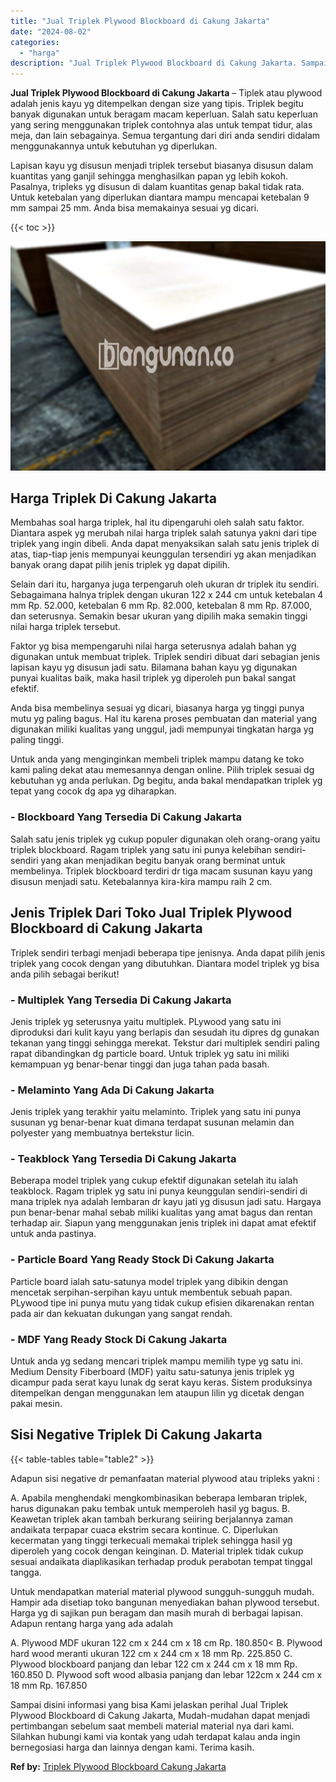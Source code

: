 ```yaml
---
title: "Jual Triplek Plywood Blockboard di Cakung Jakarta"
date: "2024-08-02"
categories: 
  - "harga"
description: "Jual Triplek Plywood Blockboard di Cakung Jakarta. Sampai disini informasi yang bisa Kami jelaskan perihal Jual Triplek Plywood Blockboard di Cakung Jakarta,..."
---
```


**Jual Triplek Plywood Blockboard di Cakung Jakarta** – Tiplek atau plywood adalah jenis kayu yg ditempelkan dengan size yang tipis. Triplek begitu banyak digunakan untuk beragam macam keperluan. Salah satu keperluan yang sering menggunakan triplek contohnya alas untuk tempat tidur, alas meja, dan lain sebagainya. Semua tergantung dari diri anda sendiri didalam menggunakannya untuk kebutuhan yg diperlukan.

Lapisan kayu yg disusun menjadi triplek tersebut biasanya disusun dalam kuantitas yang ganjil sehingga menghasilkan papan yg lebih kokoh. Pasalnya, tripleks yg disusun di dalam kuantitas genap bakal tidak rata. Untuk ketebalan yang diperlukan diantara mampu mencapai ketebalan 9 mm sampai 25 mm. Anda bisa memakainya sesuai yg dicari.

{{< toc >}}

![Jual Triplek Plywood Blockboard di Cakung Jakarta](/images/jual-triplek-murah-38.png)

## Harga Triplek Di Cakung Jakarta

Membahas soal harga triplek, hal itu dipengaruhi oleh salah satu faktor. Diantara aspek yg merubah nilai harga triplek salah satunya yakni dari tipe triplek yang ingin dibeli. Anda dapat menyaksikan salah satu jenis triplek di atas, tiap-tiap jenis mempunyai keunggulan tersendiri yg akan menjadikan banyak orang dapat pilih jenis triplek yg dapat dipilih.

Selain dari itu, harganya juga terpengaruh oleh ukuran dr triplek itu sendiri. Sebagaimana halnya triplek dengan ukuran 122 x 244 cm untuk ketebalan 4 mm Rp. 52.000, ketebalan 6 mm Rp. 82.000, ketebalan 8 mm Rp. 87.000, dan seterusnya. Semakin besar ukuran yang dipilih maka semakin tinggi nilai harga triplek tersebut.

Faktor yg bisa mempengaruhi nilai harga seterusnya adalah bahan yg digunakan untuk membuat triplek. Triplek sendiri dibuat dari sebagian jenis lapisan kayu yg disusun jadi satu. Bilamana bahan kayu yg digunakan punyai kualitas baik, maka hasil triplek yg diperoleh pun bakal sangat efektif.

Anda bisa membelinya sesuai yg dicari, biasanya harga yg tinggi punya mutu yg paling bagus. Hal itu karena proses pembuatan dan material yang digunakan miliki kualitas yang unggul, jadi mempunyai tingkatan harga yg paling tinggi.

Untuk anda yang menginginkan membeli triplek mampu datang ke toko kami paling dekat atau memesannya dengan online. Pilih triplek sesuai dg kebutuhan yg anda perlukan. Dg begitu, anda bakal mendapatkan triplek yg tepat yang cocok dg apa yg diharapkan.

### \- Blockboard Yang Tersedia Di Cakung Jakarta

Salah satu jenis triplek yg cukup populer digunakan oleh orang-orang yaitu triplek blockboard. Ragam triplek yang satu ini punya kelebihan sendiri-sendiri yang akan menjadikan begitu banyak orang berminat untuk membelinya. Triplek blockboard terdiri dr tiga macam susunan kayu yang disusun menjadi satu. Ketebalannya kira-kira mampu raih 2 cm.

## Jenis Triplek Dari Toko Jual Triplek Plywood Blockboard di Cakung Jakarta

Triplek sendiri terbagi menjadi beberapa tipe jenisnya. Anda dapat pilih jenis triplek yang cocok dengan yang dibutuhkan. Diantara model triplek yg bisa anda pilih sebagai berikut!

### \- Multiplek Yang Tersedia Di Cakung Jakarta

Jenis triplek yg seterusnya yaitu multiplek. PLywood yang satu ini diproduksi dari kulit kayu yang berlapis dan sesudah itu dipres dg gunakan tekanan yang tinggi sehingga merekat. Tekstur dari multiplek sendiri paling rapat dibandingkan dg particle board. Untuk triplek yg satu ini miliki kemampuan yg benar-benar tinggi dan juga tahan pada basah.

### \- Melaminto Yang Ada Di Cakung Jakarta

Jenis triplek yang terakhir yaitu melaminto. Triplek yang satu ini punya susunan yg benar-benar kuat dimana terdapat susunan melamin dan polyester yang membuatnya bertekstur licin.

### \- Teakblock Yang Tersedia Di Cakung Jakarta

Beberapa model triplek yang cukup efektif digunakan setelah itu ialah teakblock. Ragam triplek yg satu ini punya keunggulan sendiri-sendiri di mana triplek nya adalah lembaran dr kayu jati yg disusun jadi satu. Hargaya pun benar-benar mahal sebab miliki kualitas yang amat bagus dan rentan terhadap air. Siapun yang menggunakan jenis triplek ini dapat amat efektif untuk anda pastinya.

### \- Particle Board Yang Ready Stock Di Cakung Jakarta

Particle board ialah satu-satunya model triplek yang dibikin dengan mencetak serpihan-serpihan kayu untuk membentuk sebuah papan. PLywood tipe ini punya mutu yang tidak cukup efisien dikarenakan rentan pada air dan kekuatan dukungan yang sangat rendah.

### \- MDF Yang Ready Stock Di Cakung Jakarta

Untuk anda yg sedang mencari triplek mampu memilih type yg satu ini. Medium Density Fiberboard (MDF) yaitu satu-satunya jenis triplek yg dicampur pada serat kayu lunak dg serat kayu keras. Sistem produksinya ditempelkan dengan menggunakan lem ataupun lilin yg dicetak dengan pakai mesin.

## Sisi Negative Triplek Di Cakung Jakarta

{{< table-tables table="table2" >}}

Adapun sisi negative dr pemanfaatan material plywood atau tripleks yakni :

A. Apabila menghendaki mengkombinasikan beberapa lembaran triplek, harus digunakan paku tembak untuk memperoleh hasil yg bagus. B. Keawetan triplek akan tambah berkurang seiiring berjalannya zaman andaikata terpapar cuaca ekstrim secara kontinue. C. Diperlukan kecermatan yang tinggi terkecuali memakai triplek sehingga hasil yg diperoleh yang cocok dengan keinginan. D. Material triplek tidak cukup sesuai andaikata diaplikasikan terhadap produk perabotan tempat tinggal tangga.

Untuk mendapatkan material material plywood sungguh-sungguh mudah. Hampir ada disetiap toko bangunan menyediakan bahan plywood tersebut. Harga yg di sajikan pun beragam dan masih murah di berbagai lapisan. Adapun rentang harga yang ada adalah

A. Plywood MDF ukuran 122 cm x 244 cm x 18 cm Rp. 180.850< B. Plywood hard wood meranti ukuran 122 cm x 244 cm x 18 mm Rp. 225.850 C. Plywood blockboard panjang dan lebar 122 cm x 244 cm x 18 mm Rp. 160.850 D. Plywood soft wood albasia panjang dan lebar 122cm x 244 cm x 18 mm Rp. 167.850

Sampai disini informasi yang bisa Kami jelaskan perihal Jual Triplek Plywood Blockboard di Cakung Jakarta, Mudah-mudahan dapat menjadi pertimbangan sebelum saat membeli material material nya dari kami. Silahkan hubungi kami via kontak yang udah terdapat kalau anda ingin bernegosiasi harga dan lainnya dengan kami. Terima kasih.

**Ref by:** [Triplek Plywood Blockboard Cakung Jakarta](https://id.wikipedia.org/wiki/Triplek)
